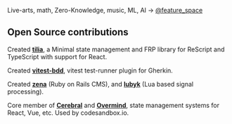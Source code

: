 Live-arts, math, Zero-Knowledge, music, ML, AI -> [@feature_space](https://twitter.com/feature_space)

## Open Source contributions

Created **[tilia](https://tiliajs.com)**, a Minimal state management and FRP library for ReScript and TypeScript with support for React.

Created **[vitest-bdd](https://github.com/midasum/vitest-bdd)**, vitest test-runner plugin for Gherkin.

Created **[zena](https://github.com/zena)** (Ruby on Rails CMS), and **[lubyk](https://github.com/lubyk)** (Lua based signal processing).

Core member of **[Cerebral](https://github.com/cerebral/cerebral/commits/next/?author=gaspard)** and **[Overmind](https://github.com/cerebral/overmind/commits/next/?author=gaspard)**, state management systems for React, Vue, etc. Used by codesandbox.io.

